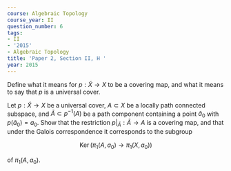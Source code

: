 ```yaml
---
course: Algebraic Topology
course_year: II
question_number: 6
tags:
- II
- '2015'
- Algebraic Topology
title: 'Paper 2, Section II, H '
year: 2015
---
```




Define what it means for $p: \widetilde{X} \rightarrow X$ to be a covering map, and what it means to say that $p$ is a universal cover.

Let $p: \tilde{X} \rightarrow X$ be a universal cover, $A \subset X$ be a locally path connected subspace, and $\tilde{A} \subset p^{-1}(A)$ be a path component containing a point $\tilde{a}_{0}$ with $p\left(\tilde{a}_{0}\right)=a_{0}$. Show that the restriction $\left.p\right|_{\tilde{A}}: \widetilde{A} \rightarrow A$ is a covering map, and that under the Galois correspondence it corresponds to the subgroup

$$\operatorname{Ker}\left(\pi_{1}\left(A, a_{0}\right) \rightarrow \pi_{1}\left(X, a_{0}\right)\right)$$

of $\pi_{1}\left(A, a_{0}\right)$.
